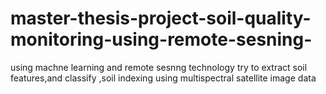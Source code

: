 # master-thesis-project-soil-quality-monitoring-using-remote-sesning-
using machne learning and remote sesnng technology try to extract soil features,and classify ,soil indexing using multispectral satellite image data
